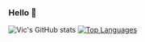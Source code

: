 ### Hello 👋

![Vic's GitHub stats](https://github-readme-stats.vercel.app/api?username=LowerPlayz&show_icons=true&theme=merko&count_private=true)
[![Top Languages](https://github-readme-stats.vercel.app/api/top-langs/?username=LowerPlayz&show_icons=true&theme=merko)](https://github.com/anuraghazra/github-readme-stats)
